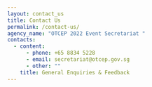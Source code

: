 ```yaml
---
layout: contact_us
title: Contact Us
permalink: /contact-us/
agency_name: "OTCEP 2022 Event Secretariat "
contacts:
  - content:
      - phone: +65 8834 5228
      - email: secretariat@otcep.gov.sg
      - other: ""
    title: General Enquiries & Feedback
---
```

